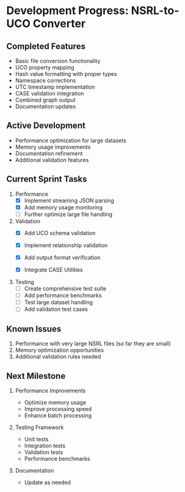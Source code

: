 # Development Progress: NSRL-to-UCO Converter

## Completed Features
- Basic file conversion functionality
- UCO property mapping
- Hash value formatting with proper types
- Namespace corrections
- UTC timestamp implementation
- CASE validation integration
- Combined graph output
- Documentation updates

## Active Development
- Performance optimization for large datasets
- Memory usage improvements
- Documentation refinement
- Additional validation features

## Current Sprint Tasks
1. Performance
   - [x] Implement streaming JSON parsing
   - [x] Add memory usage monitoring
   - [ ] Further optimize large file handling

2. Validation
   - [x] Add UCO schema validation
   - [x] Implement relationship validation
   - [x] Add output format verification
   - [x] Integrate CASE Utilities
   

3. Testing
   - [ ] Create comprehensive test suite
   - [ ] Add performance benchmarks
   - [ ] Test large dataset handling
   - [ ] Add validation test cases

## Known Issues
1. Performance with very large NSRL files (so far they are small)
2. Memory optimization opportunities
3. Additional validation rules needed

## Next Milestone
1. Performance Improvements
   - Optimize memory usage
   - Improve processing speed
   - Enhance batch processing

2. Testing Framework
   - Unit tests
   - Integration tests
   - Validation tests
   - Performance benchmarks

3. Documentation
   - Update as needed
